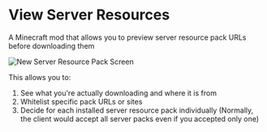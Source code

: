 # View Server Resources
A Minecraft mod that allows you to preview server resource pack URLs before downloading them

![New Server Resource Pack Screen](https://github.com/user-attachments/assets/edf3b358-0bad-4237-b4fe-910f931ca729)

This allows you to:
1. See what you're actually downloading and where it is from
2. Whitelist specific pack URLs or sites
3. Decide for each installed server resource pack individually (Normally, the client would accept all server packs even if you accepted only one)

